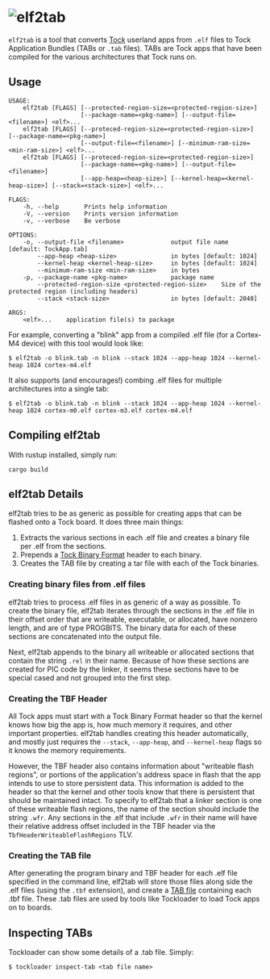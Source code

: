 # ![elf2tab](http://www.tockos.org/assets/img/elf2tab.svg "elf2tab Logo")

`elf2tab` is a tool that converts [Tock](https://github.com/tock/tock) userland
apps from `.elf` files to Tock Application Bundles (TABs or `.tab` files). TABs
are Tock apps that have been compiled for the various architectures that Tock
runs on.


Usage
-----

```
USAGE:
    elf2tab [FLAGS] [--protected-region-size=<protected-region-size>]
                    [--package-name=<pkg-name>] [--output-file=<filename>] <elf>...
    elf2tab [FLAGS] [--proteced-region-size=<protected-region-size>] [--package-name=<pkg-name>]
                    [--output-file=<filename>] [--minimum-ram-size=<min-ram-size>] <elf>...
    elf2tab [FLAGS] [--proteced-region-size=<protected-region-size>]
                    [--package-name=<pkg-name>] [--output-file=<filename>]
                    [--app-heap=<heap-size>] [--kernel-heap=<kernel-heap-size>] [--stack=<stack-size>] <elf>...

FLAGS:
    -h, --help       Prints help information
    -V, --version    Prints version information
    -v, --verbose    Be verbose

OPTIONS:
    -o, --output-file <filename>             output file name [default: TockApp.tab]
        --app-heap <heap-size>               in bytes [default: 1024]
        --kernel-heap <kernel-heap-size>     in bytes [default: 1024]
        --minimum-ram-size <min-ram-size>    in bytes
    -p, --package-name <pkg-name>            package name
        --protected-region-size <protected-region-size>    Size of the protected region (including headers)
        --stack <stack-size>                 in bytes [default: 2048]

ARGS:
    <elf>...    application file(s) to package
```

For example, converting a "blink" app from a compiled .elf file (for a Cortex-M4
device) with this tool would look like:

    $ elf2tab -o blink.tab -n blink --stack 1024 --app-heap 1024 --kernel-heap 1024 cortex-m4.elf

It also supports (and encourages!) combing .elf files for multiple architectures
into a single tab:

    $ elf2tab -o blink.tab -n blink --stack 1024 --app-heap 1024 --kernel-heap 1024 cortex-m0.elf cortex-m3.elf cortex-m4.elf


Compiling elf2tab
-----------------

With rustup installed, simply run:

    cargo build


elf2tab Details
---------------

elf2tab tries to be as generic as possible for creating apps that can be
flashed onto a Tock board. It does three main things:

1. Extracts the various sections in each .elf file and creates a binary file
   per .elf from the sections.
2. Prepends a
   [Tock Binary Format](https://github.com/tock/tock/blob/master/doc/Compilation.md#tock-binary-format)
   header to each binary.
3. Creates the TAB file by creating a tar file with each of the Tock binaries.


### Creating binary files from .elf files

elf2tab tries to process .elf files in as generic of a way as possible. To
create the binary file, elf2tab iterates through the sections in the .elf file
in their offset order that are writeable, executable, or allocated, have nonzero
length, and are of type PROGBITS. The binary data for each of these sections
are concatenated into the output file.

Next, elf2tab appends to the binary all writeable or allocated sections that
contain the string `.rel` in their name. Because of how these sections are
created for PIC code by the linker, it seems these sections have to be special
cased and not grouped into the first step.

### Creating the TBF Header

All Tock apps must start with a Tock Binary Format header so that the kernel
knows how big the app is, how much memory it requires, and other important
properties. elf2tab handles creating this header automatically, and mostly
just requires the `--stack`, `--app-heap`, and `--kernel-heap` flags so it
knows the memory requirements.

However, the TBF header also contains information about "writeable flash
regions", or portions of the application's address space in flash that the app
intends to use to store persistent data. This information is added to the header
so that the kernel and other tools know that there is persistent that should be
maintained intact. To specify to elf2tab that a linker section is one of these
writeable flash regions, the name of the section should include the string
`.wfr`. Any sections in the .elf that include `.wfr` in their name will have
their relative address offset included in the TBF header via the
`TbfHeaderWriteableFlashRegions` TLV.

### Creating the TAB file

After generating the program binary and TBF header for each .elf file specified
in the command line, elf2tab will store those files along side the .elf files
(using the `.tbf` extension), and create a [TAB
file](https://github.com/tock/tock/blob/master/doc/Compilation.md#tock-application-bundle)
containing each .tbf file. These .tab files are used by tools like Tockloader to
load Tock apps on to boards.


Inspecting TABs
---------------

Tockloader can show some details of a .tab file. Simply:

    $ tockloader inspect-tab <tab file name>


